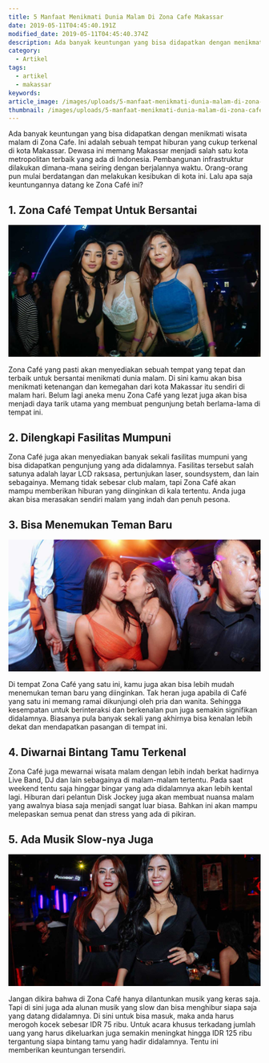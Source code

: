 ```yaml
---
title: 5 Manfaat Menikmati Dunia Malam Di Zona Cafe Makassar
date: 2019-05-11T04:45:40.191Z
modified_date: 2019-05-11T04:45:40.374Z
description: Ada banyak keuntungan yang bisa didapatkan dengan menikmati hiburan malam di Zona Cafe. Ini adalah sebuah tempat hiburan yang cukup terkenal di Makassar.
category:
  - Artikel
tags:
  - artikel
  - makassar
keywords:
article_image: /images/uploads/5-manfaat-menikmati-dunia-malam-di-zona-cafe-3.jpg
thumbnail: /images/uploads/5-manfaat-menikmati-dunia-malam-di-zona-cafe-1-031.jpg
---
```

Ada banyak keuntungan yang bisa didapatkan dengan menikmati wisata malam di Zona Cafe. Ini adalah sebuah tempat hiburan yang cukup terkenal di kota Makassar. Dewasa ini memang Makassar menjadi salah satu kota metropolitan terbaik yang ada di Indonesia. Pembangunan infrastruktur dilakukan dimana-mana seiring dengan berjalannya waktu. Orang-orang pun mulai berdatangan dan melakukan kesibukan di kota ini. Lalu apa saja keuntungannya datang ke Zona Café ini?



## 1. Zona Café Tempat Untuk Bersantai 

![Zona Cafe Makassar](/images/uploads/5-manfaat-menikmati-dunia-malam-di-zona-cafe-3.jpg)

Zona Café yang pasti akan menyediakan sebuah tempat yang tepat dan terbaik untuk bersantai menikmati dunia malam. Di sini kamu akan bisa menikmati ketenangan dan kemegahan dari kota Makassar itu sendiri di malam hari. Belum lagi aneka menu Zona Café yang lezat juga akan bisa menjadi daya tarik utama yang membuat pengunjung betah berlama-lama di tempat ini.



## 2. Dilengkapi Fasilitas Mumpuni

Zona Café juga akan menyediakan banyak sekali fasilitas mumpuni yang bisa didapatkan pengunjung yang ada didalamnya. Fasilitas tersebut salah satunya adalah layar LCD raksasa, pertunjukan laser, soundsystem, dan lain sebagainya. Memang tidak sebesar club malam, tapi Zona Café akan mampu memberikan hiburan yang diinginkan di kala tertentu. Anda juga akan bisa merasakan sendiri malam yang indah dan penuh pesona.



## 3. Bisa Menemukan Teman Baru

![Zona Cafe Makassar](/images/uploads/5-manfaat-menikmati-dunia-malam-di-zona-cafe-2.jpg)

Di tempat Zona Café yang satu ini, kamu juga akan bisa lebih mudah menemukan teman baru yang diinginkan. Tak heran juga apabila di Café yang satu ini memang ramai dikunjungi oleh pria dan wanita. Sehingga kesempatan untuk berinteraksi dan berkenalan pun juga semakin signifikan didalamnya. Biasanya pula banyak sekali yang akhirnya bisa kenalan lebih dekat dan mendapatkan pasangan di tempat ini.



## 4. Diwarnai Bintang Tamu Terkenal

Zona Café juga mewarnai wisata malam dengan lebih indah berkat hadirnya Live Band, DJ dan lain sebagainya di malam-malam tertentu. Pada saat weekend tentu saja hinggar bingar yang ada didalamnya akan lebih kental lagi. Hiburan dari pelantun Disk Jockey juga akan membuat nuansa malam yang awalnya biasa saja menjadi sangat luar biasa. Bahkan ini akan mampu melepaskan semua penat dan stress yang ada di pikiran.



## 5. Ada Musik Slow-nya Juga

![Zona Cafe Makassar](/images/uploads/5-manfaat-menikmati-dunia-malam-di-zona-cafe-1.jpg)

Jangan dikira bahwa di Zona Café hanya dilantunkan musik yang keras saja. Tapi di sini juga ada alunan musik yang slow dan bisa menghibur siapa saja yang datang didalamnya. Di sini untuk bisa masuk, maka anda harus merogoh kocek sebesar IDR 75 ribu. Untuk acara khusus terkadang jumlah uang yang harus dikeluarkan juga semakin meningkat hingga IDR 125 ribu tergantung siapa bintang tamu yang hadir didalamnya. Tentu ini memberikan keuntungan tersendiri.
